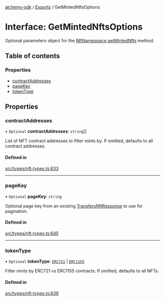 [alchemy-sdk](../README.md) / [Exports](../modules.md) / GetMintedNftsOptions

# Interface: GetMintedNftsOptions

Optional parameters object for the [NftNamespace.getMintedNfts](../classes/NftNamespace.md#getmintednfts) method.

## Table of contents

### Properties

- [contractAddresses](GetMintedNftsOptions.md#contractaddresses)
- [pageKey](GetMintedNftsOptions.md#pagekey)
- [tokenType](GetMintedNftsOptions.md#tokentype)

## Properties

### contractAddresses

• `Optional` **contractAddresses**: `string`[]

List of NFT contract addresses to filter mints by. If omitted, defaults to
all contract addresses.

#### Defined in

[src/types/nft-types.ts:633](https://github.com/alchemyplatform/alchemy-sdk-js/blob/277f926/src/types/nft-types.ts#L633)

___

### pageKey

• `Optional` **pageKey**: `string`

Optional page key from an existing [TransfersNftResponse](TransfersNftResponse.md) to use for
pagination.

#### Defined in

[src/types/nft-types.ts:645](https://github.com/alchemyplatform/alchemy-sdk-js/blob/277f926/src/types/nft-types.ts#L645)

___

### tokenType

• `Optional` **tokenType**: [`ERC721`](../enums/NftTokenType.md#erc721) \| [`ERC1155`](../enums/NftTokenType.md#erc1155)

Filter mints by ERC721 vs ERC1155 contracts. If omitted, defaults to all
NFTs.

#### Defined in

[src/types/nft-types.ts:639](https://github.com/alchemyplatform/alchemy-sdk-js/blob/277f926/src/types/nft-types.ts#L639)
